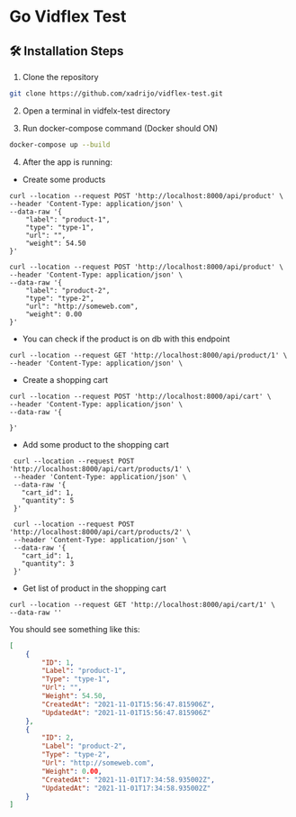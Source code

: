 Go Vidflex Test
===============

## 🛠️ Installation Steps

1. Clone the repository

```Bash
git clone https://github.com/xadrijo/vidflex-test.git
```

2. Open a terminal in vidfelx-test directory
   
3. Run docker-compose command (Docker should ON)

```Bash
docker-compose up --build
```

4. After the app is running:
- Create some products
```
curl --location --request POST 'http://localhost:8000/api/product' \
--header 'Content-Type: application/json' \
--data-raw '{
    "label": "product-1",
    "type": "type-1",
    "url": "",
    "weight": 54.50
}'
```
```
curl --location --request POST 'http://localhost:8000/api/product' \
--header 'Content-Type: application/json' \
--data-raw '{
    "label": "product-2",
    "type": "type-2",
    "url": "http://someweb.com",
    "weight": 0.00
}'
```

- You can check if the product is on db with this endpoint

```
curl --location --request GET 'http://localhost:8000/api/product/1' \
--header 'Content-Type: application/json' \
```

- Create a shopping cart
```
curl --location --request POST 'http://localhost:8000/api/cart' \
--header 'Content-Type: application/json' \
--data-raw '{

}'
```

- Add some product to the shopping cart
 ``` 
  curl --location --request POST 'http://localhost:8000/api/cart/products/1' \
  --header 'Content-Type: application/json' \
  --data-raw '{
    "cart_id": 1,
    "quantity": 5
  }'
```

 ``` 
  curl --location --request POST 'http://localhost:8000/api/cart/products/2' \
  --header 'Content-Type: application/json' \
  --data-raw '{
    "cart_id": 1,
    "quantity": 3
  }'
```

- Get list of product in the shopping cart
```
curl --location --request GET 'http://localhost:8000/api/cart/1' \
--data-raw ''
```

You should see something like this:
```json
[
    {
        "ID": 1,
        "Label": "product-1",
        "Type": "type-1",
        "Url": "",
        "Weight": 54.50,
        "CreatedAt": "2021-11-01T15:56:47.815906Z",
        "UpdatedAt": "2021-11-01T15:56:47.815906Z"
    },
    {
        "ID": 2,
        "Label": "product-2",
        "Type": "type-2",
        "Url": "http://someweb.com",
        "Weight": 0.00,
        "CreatedAt": "2021-11-01T17:34:58.935002Z",
        "UpdatedAt": "2021-11-01T17:34:58.935002Z"
    }
]
```



